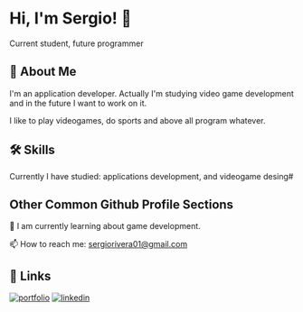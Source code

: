 
# Hi, I'm Sergio! 👋

Current student, future programmer



## 🚀 About Me
I'm an application developer. Actually I'm studying video game development and in the future I want to work on it.

I like to play videogames, do sports and above all program whatever.


## 🛠 Skills
Currently I have studied: applications development, and videogame desing#


## Other Common Github Profile Sections

🧠 I am currently learning about game development.

📫 How to reach me: sergiorivera01@gmail.com


## 🔗 Links
[![portfolio](https://img.shields.io/badge/my_portfolio-000?style=for-the-badge&logo=ko-fi&logoColor=white)](https://sergiorivera01.github.io/Portfolio/)
[![linkedin](https://img.shields.io/badge/linkedin-0A66C2?style=for-the-badge&logo=linkedin&logoColor=white)](https://www.linkedin.com/in/sergio-rivera-anguita/)

